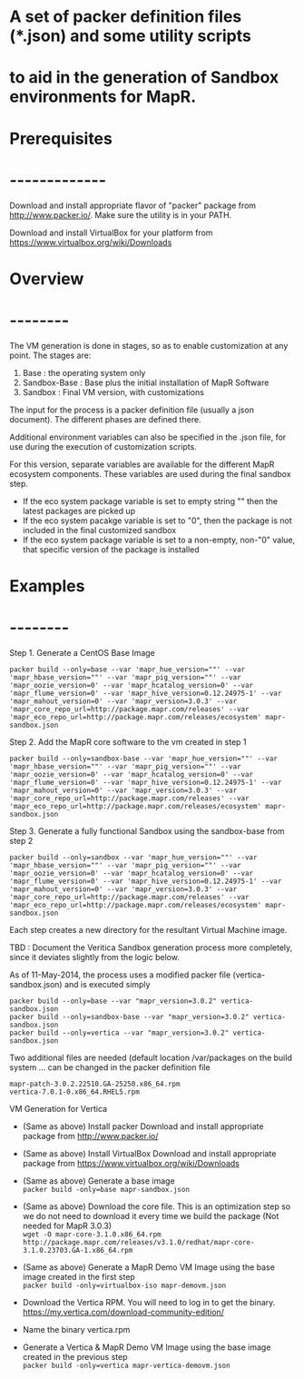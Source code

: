 # A set of packer definition files (*.json) and some utility scripts
# to aid in the generation of Sandbox environments for MapR.
#

#	Prerequisites 
#	-------------

Download and install appropriate flavor of "packer" package 
from http://www.packer.io/.   Make sure the utility is in your PATH.

Download and install VirtualBox for your platform from  
https://www.virtualbox.org/wiki/Downloads


#	Overview
#	--------

The VM generation is done in stages, so as to enable customization
at any point.   The stages are:

  1. Base : the operating system only
  2. Sandbox-Base : Base plus the initial installation of MapR Software
  3. Sandbox : Final VM version, with customizations

The input for the process is a packer definition file (usually a
json document).  The different phases are defined there.

Additional environment variables can also be specified in the .json 
file, for use during the execution of customization scripts.

For this version, separate variables are available for the different
MapR ecosystem components.  These variables are used during the
final sandbox step.

  * If the eco system package variable is set to empty string "" 
    then the latest packages are picked up
  * If the eco system pacakge variable is set to "0",  then the package 
    is not included in the final customized sandbox
  * If the eco system package variable is set to a non-empty, 
    non-"0" value, that specific version of the package is installed


#	Examples
#	--------

Step 1. Generate a CentOS Base Image 
  
`packer build --only=base --var 'mapr_hue_version=""' --var 'mapr_hbase_version=""' --var 'mapr_pig_version=""' --var 'mapr_oozie_version=0' --var 'mapr_hcatalog_version=0' --var 'mapr_flume_version=0' --var 'mapr_hive_version=0.12.24975-1' --var 'mapr_mahout_version=0' --var 'mapr_version=3.0.3' --var 'mapr_core_repo_url=http://package.mapr.com/releases' --var 'mapr_eco_repo_url=http://package.mapr.com/releases/ecosystem' mapr-sandbox.json`

Step 2. Add the MapR core software to the vm created in step 1  
  
`packer build --only=sandbox-base --var 'mapr_hue_version=""' --var 'mapr_hbase_version=""' --var 'mapr_pig_version=""' --var 'mapr_oozie_version=0' --var 'mapr_hcatalog_version=0' --var 'mapr_flume_version=0' --var 'mapr_hive_version=0.12.24975-1' --var 'mapr_mahout_version=0' --var 'mapr_version=3.0.3' --var 'mapr_core_repo_url=http://package.mapr.com/releases' --var 'mapr_eco_repo_url=http://package.mapr.com/releases/ecosystem' mapr-sandbox.json`

Step 3. Generate a fully functional Sandbox using the sandbox-base from step 2  
  
`packer build --only=sandbox --var 'mapr_hue_version=""' --var 'mapr_hbase_version=""' --var 'mapr_pig_version=""' --var 'mapr_oozie_version=0' --var 'mapr_hcatalog_version=0' --var 'mapr_flume_version=0' --var 'mapr_hive_version=0.12.24975-1' --var 'mapr_mahout_version=0' --var 'mapr_version=3.0.3' --var 'mapr_core_repo_url=http://package.mapr.com/releases' --var 'mapr_eco_repo_url=http://package.mapr.com/releases/ecosystem' mapr-sandbox.json`


Each step creates a new directory for the resultant Virtual Machine
image.


TBD : Document the Veritica Sandbox generation process more completely, 
since it deviates slightly from the logic below.

As of 11-May-2014, the process uses a modified packer file 
(vertica-sandbox.json) and is executed simply  

    packer build --only=base --var "mapr_version=3.0.2" vertica-sandbox.json
    packer build --only=sandbox-base --var "mapr_version=3.0.2" vertica-sandbox.json
    packer build --only=vertica --var "mapr_version=3.0.2" vertica-sandbox.json

Two additional files are needed (default location /var/packages on
the build system ... can be changed in the packer definition file  

    mapr-patch-3.0.2.22510.GA-25250.x86_64.rpm
    vertica-7.0.1-0.x86_64.RHEL5.rpm
    

VM Generation for Vertica
* (Same as above) Install packer
  Download and install appropriate package from http://www.packer.io/

* (Same as above) Install VirtualBox
  Download and install appropriate package from https://www.virtualbox.org/wiki/Downloads
  
* (Same as above) Generate a base image  
  `packer build -only=base mapr-sandbox.json`

* (Same as above) Download the core file. This is an optimization step so we do not need
  to download it every time we build the package (Not needed for MapR 3.0.3)  
`wget -O mapr-core-3.1.0.x86_64.rpm http://package.mapr.com/releases/v3.1.0/redhat/mapr-core-3.1.0.23703.GA-1.x86_64.rpm`

* (Same as above) Generate a MapR Demo VM Image using the base image created in the first step  
  `packer build -only=virtualbox-iso mapr-demovm.json`



* Download the Vertica RPM. You will need to log in to get the binary.  
  https://my.vertica.com/download-community-edition/

* Name the binary vertica.rpm  

* Generate a Vertica & MapR Demo VM Image using the base image created in the previous step  
  `packer build -only=vertica mapr-vertica-demovm.json`

  
